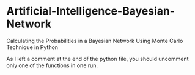 # Artificial-Intelligence-Bayesian-Network
Calculating the Probabilities in a Bayesian Network Using Monte Carlo Technique in Python

As I left a comment at the end of the python file, you should uncomment only one of the functions in one run.
